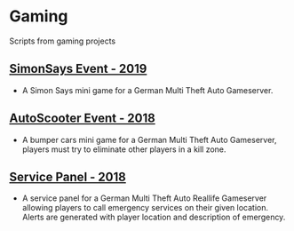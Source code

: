 # Gaming
Scripts from gaming projects


## [SimonSays Event - 2019](https://github.com/John-LucaGIT/Gaming/tree/main/simonsays)
- A Simon Says mini game for a German Multi Theft Auto Gameserver.

## [AutoScooter Event - 2018](https://github.com/John-LucaGIT/Gaming/tree/main/autoscooter)
- A bumper cars mini game for a German Multi Theft Auto Gameserver, players must try to eliminate other players in a kill zone.

## [Service Panel - 2018](https://github.com/John-LucaGIT/Gaming/tree/main/servicepanel)
- A service panel for a German Multi Theft Auto Reallife Gameserver allowing players to call emergency services on their given location. Alerts are generated with player location and description of emergency.